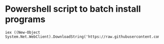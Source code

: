 # Powershell script to batch install programs
```
iex ((New-Object System.Net.WebClient).DownloadString('https://raw.githubusercontent.com/sametaor/sametaor_CLIconfig/master/wingetscript.txt'))
```
